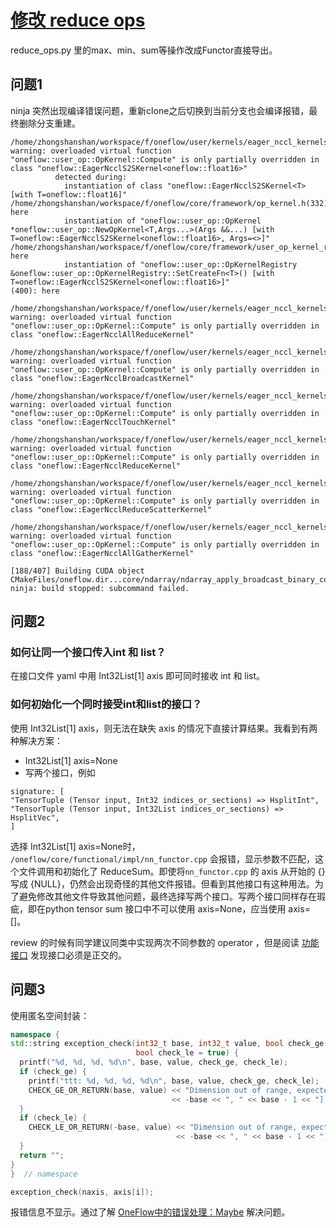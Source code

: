 # [修改 reduce ops](https://github.com/Oneflow-Inc/oneflow/pull/8085)

reduce_ops.py 里的max、min、sum等操作改成Functor直接导出。



## 问题1

ninja 突然出现编译错误问题，重新clone之后切换到当前分支也会编译报错，最终删除分支重建。

```
/home/zhongshanshan/workspace/f/oneflow/user/kernels/eager_nccl_kernels.cu(275): warning: overloaded virtual function "oneflow::user_op::OpKernel::Compute" is only partially overridden in class "oneflow::EagerNcclS2SKernel<oneflow::float16>"
          detected during:
            instantiation of class "oneflow::EagerNcclS2SKernel<T> [with T=oneflow::float16]" 
/home/zhongshanshan/workspace/f/oneflow/core/framework/op_kernel.h(332): here
            instantiation of "oneflow::user_op::OpKernel *oneflow::user_op::NewOpKernel<T,Args...>(Args &&...) [with T=oneflow::EagerNcclS2SKernel<oneflow::float16>, Args=<>]" 
/home/zhongshanshan/workspace/f/oneflow/core/framework/user_op_kernel_registry.h(84): here
            instantiation of "oneflow::user_op::OpKernelRegistry &oneflow::user_op::OpKernelRegistry::SetCreateFn<T>() [with T=oneflow::EagerNcclS2SKernel<oneflow::float16>]" 
(400): here

/home/zhongshanshan/workspace/f/oneflow/user/kernels/eager_nccl_kernels.cu(75): warning: overloaded virtual function "oneflow::user_op::OpKernel::Compute" is only partially overridden in class "oneflow::EagerNcclAllReduceKernel"

/home/zhongshanshan/workspace/f/oneflow/user/kernels/eager_nccl_kernels.cu(108): warning: overloaded virtual function "oneflow::user_op::OpKernel::Compute" is only partially overridden in class "oneflow::EagerNcclBroadcastKernel"

/home/zhongshanshan/workspace/f/oneflow/user/kernels/eager_nccl_kernels.cu(147): warning: overloaded virtual function "oneflow::user_op::OpKernel::Compute" is only partially overridden in class "oneflow::EagerNcclTouchKernel"

/home/zhongshanshan/workspace/f/oneflow/user/kernels/eager_nccl_kernels.cu(164): warning: overloaded virtual function "oneflow::user_op::OpKernel::Compute" is only partially overridden in class "oneflow::EagerNcclReduceKernel"

/home/zhongshanshan/workspace/f/oneflow/user/kernels/eager_nccl_kernels.cu(202): warning: overloaded virtual function "oneflow::user_op::OpKernel::Compute" is only partially overridden in class "oneflow::EagerNcclReduceScatterKernel"

/home/zhongshanshan/workspace/f/oneflow/user/kernels/eager_nccl_kernels.cu(244): warning: overloaded virtual function "oneflow::user_op::OpKernel::Compute" is only partially overridden in class "oneflow::EagerNcclAllGatherKernel"

[188/407] Building CUDA object CMakeFiles/oneflow.dir...core/ndarray/ndarray_apply_broadcast_binary_core.cu.o
ninja: build stopped: subcommand failed.
```



## 问题2

### 如何让同一个接口传入int 和 list？

在接口文件 yaml 中用 Int32List[1] axis 即可同时接收 int 和 list。

### 如何初始化一个同时接受int和list的接口？

使用 Int32List[1] axis，则无法在缺失 axis 的情况下直接计算结果。我看到有两种解决方案：

- Int32List[1] axis=None
- 写两个接口，例如

```
signature: [
"TensorTuple (Tensor input, Int32 indices_or_sections) => HsplitInt",
"TensorTuple (Tensor input, Int32List indices_or_sections) => HsplitVec",
]
```

选择 Int32List[1] axis=None时， `/oneflow/core/functional/impl/nn_functor.cpp` 会报错，显示参数不匹配，这个文件调用和初始化了 ReduceSum。即使将`nn_functor.cpp` 的 axis 从开始的 {} 写成 {NULL}，仍然会出现奇怪的其他文件报错。但看到其他接口有这种用法。为了避免修改其他文件导致其他问题，最终选择写两个接口。写两个接口同样存在瑕疵，即在python tensor sum 接口中不可以使用 axis=None，应当使用 axis=[]。

review 的时候有同学建议同类中实现两次不同参数的 operator ，但是阅读 [功能接口](https://github.com/Oneflow-Inc/oneflow/wiki/Functional-Interface) 发现接口必须是正交的。



## 问题3

使用匿名空间封装：

```c++
namespace {
std::string exception_check(int32_t base, int32_t value, bool check_ge = true,
                            bool check_le = true) {
  printf("%d, %d, %d, %d\n", base, value, check_ge, check_le);
  if (check_ge) {
    printf("ttt: %d, %d, %d, %d\n", base, value, check_ge, check_le);
    CHECK_GE_OR_RETURN(base, value) << "Dimension out of range, expected to be in range of ["
                                    << -base << ", " << base - 1 << "], but got " << value;
  }
  if (check_le) {
    CHECK_LE_OR_RETURN(-base, value) << "Dimension out of range, expected to be in range of ["
                                     << -base << ", " << base - 1 << "], but got " << value;
  }
  return "";
}
}  // namespace

exception_check(naxis, axis[i]);

```

报错信息不显示。通过了解 [OneFlow中的错误处理：Maybe](https://mp.weixin.qq.com/s/GKKAzZHYWH92ckBGbQabKQ) 解决问题。

